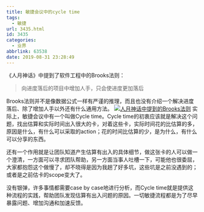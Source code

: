 ```yaml
---
title: 敏捷会议中的cycle time
tags:
  - 敏捷
url: 3435.html
id: 3435
categories:
  - 业界
abbrlink: 63538
date: 2019-08-31 23:28:49
---
```


《人月神话》中提到了软件工程中的Brooks法则：

> 向进度落后的项目中增加人手，只会使进度更加落后

Brooks法则并不是像数据公式一样有严谨的推理，而且也没有介绍一个解决进度落后、除了增加人手以外还有什么通用方法。 [![人月神话中提到的Brooks法则](https://wangbaiyuan.cn/wp-content/uploads/2019/08/088A6C27-5369-44D9-B5EC-DD9C02251A4E.jpeg)](https://wangbaiyuan.cn/wp-content/uploads/2019/08/088A6C27-5369-44D9-B5EC-DD9C02251A4E.jpeg) 实际上，敏捷会议中有一个叫做Cycle time。Cycle time的初衷应该就是解决这个问题，找出估算和实际时间出入很大的卡，对着这些卡，实际时间花的比估算的多，原因是什么，有什么可以采取的action；花的时间比估算的少，是为什么，有什么可以分享的东西。

还有一个作用就是让团队知道产生估算有出入的具体细节，做这张卡的人可以做一个澄清，一方面可以寻求团队帮助，另一方面当事人吐槽一下，可能他也很委屈，大家都抱怨这个做慢了，却不晓得是因为我趟了好多坑，这些坑是之前没遇到的；或者是之前估卡的scope变大了。

没有银弹，许多事情都需要case by case地进行分析，而Cycle time就是提供这种流程的实践，帮助团队发现估算有出入问题的原因。一切敏捷流程都是为了尽早暴露问题、增加沟通和加速反馈。